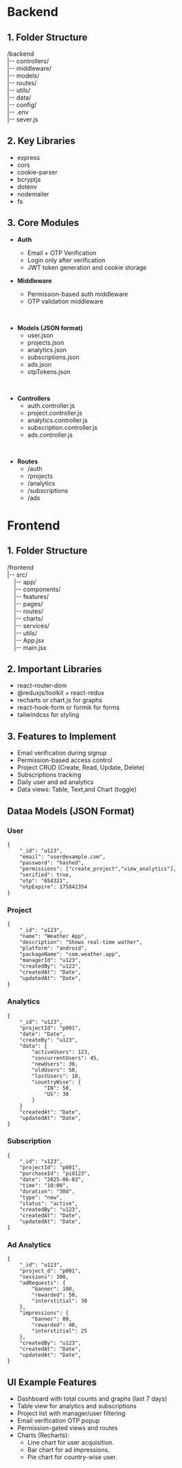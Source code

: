 # Backend

## 1. Folder Structure

/backend <br>
|-- controllers/ <br>
|-- middleware/ <br>
|-- models/ <br>
|-- routes/ <br>
|-- utils/ <br>
|-- data/ <br>
|-- config/ <br>
|-- .env <br>
|-- sever.js <br>

## 2. Key Libraries

- express
- cors
- cookie-parser
- bcryptjs
- dotenv
- nodemailer
- fs

## 3. Core Modules

- **Auth**

  - Email + OTP Verification
  - Login only after verification
  - JWT token generation and cookie storage
    <br>

- **Middleware**
  - Permission-based auth middleware
  - OTP validation middleware

<br>

- **Models (JSON format)**
  - user.json
  - projects.json
  - analytics.json
  - subscriptions.json
  - ads.json
  - otpTokens.json

<br>

- **Controllers**
  - auth.controller.js
  - project.controller.js
  - analytics.controller.js
  - subscription.controller.js
  - ads.controller.js

<br>

- **Routes**
  - /auth
  - /projects
  - /analytics
  - /subscriptions
  - /ads

# Frontend

## 1. Folder Structure

/frontend <br>
|-- src/ <br>
&nbsp;&nbsp;&nbsp;&nbsp;|-- app/ <br>
&nbsp;&nbsp;&nbsp;&nbsp;|-- components/ <br>
&nbsp;&nbsp;&nbsp;&nbsp;|-- features/ <br>
&nbsp;&nbsp;&nbsp;&nbsp;|-- pages/ <br>
&nbsp;&nbsp;&nbsp;&nbsp;|-- routes/ <br>
&nbsp;&nbsp;&nbsp;&nbsp;|-- charts/ <br>
&nbsp;&nbsp;&nbsp;&nbsp;|-- services/ <br>
&nbsp;&nbsp;&nbsp;&nbsp;|-- utils/ <br>
&nbsp;&nbsp;&nbsp;&nbsp;|-- App.jsx <br>
&nbsp;&nbsp;&nbsp;&nbsp;|-- main.jsx <br>

## 2. Important Libraries

- react-router-dom
- @reduxjs/toolkit + react-redux
- recharts or chart.js for graphs
- react-hook-form or formik for forms
- tailwindcss for styling

## 3. Features to Implement

- Email verification during signup
- Permission-based access control
- Project CRUD (Create, Read, Update, Delete)
- Subscriptions tracking
- Daily user and ad analytics
- Data views: Table, Text,and Chart (toggle)

## Dataa Models (JSON Format)

### User

```
{
    "_id": "u123",
    "email": "user@example.com",
    "password": "hashed",
    "permissions": ["create_project","view_analytics"],
    "verified": true,
    "otp": "654321",
    "otpExpire": 175842354
}
```

### Project

```
{
    "_id": "u123",
    "name": "Weather App",
    "description": "Shows real-time wather",
    "platform": "android",
    "packageName": "com.weather.app",
    "managerId": "u123",
    "createdBy": "u123",
    "createdAt": "Date",
    "updatedAt": "Date",
}
```

### Analytics

```
{
    "_id": "u123",
    "projectId": "p001",
    "date": "Date",
    "createBy": "u123",
    "data": {
        "activeUsers": 123,
        "concurrentUsers": 45,
        "newUsers": 30,
        "oldUsers": 50,
        "lostUsers": 10,
        "countryWise": {
            "IN": 50,
            "US": 30
        }
    }
    "createdAt": "Date",
    "updatedAt": "Date",
}
```

### Subscription

```
{
    "_id": "s123",
    "projectId": "p001",
    "purchaseId": "pid123",
    "date": "2025-06-03",
    "time": "10:00",
    "duration": "30d",
    "type": "new",
    "status": "active",
    "createdBy": "u123",
    "createdAt": "Date",
    "updatedAt": "Date",
}
```

### Ad Analytics

```
{
    "_id": "u123",
    "project_d": "p001",
    "sessions": 300,
    "adRequests": {
        "banner": 100,
        "rewarded": 50,
        "interstitial": 30
    },
    "impressions": {
        "banner": 80,
        "rewarded": 40,
        "interstitial": 25
    },
    "createdBy": "u123",
    "createdAt": "Date",
    "updatedAt": "Date",
}
```

## UI Example Features

- Dashboard with total counts and graphs (last 7 days)
- Table view for analytics and subscriptions
- Project list with manager/user filtering
- Email verification OTP popup
- Permission-gated views and routes
- Charts (Recharts):
  - Line chart for user acquisition.
  - Bar chart for ad impressions.
  - Pie chart for country-wise user.
